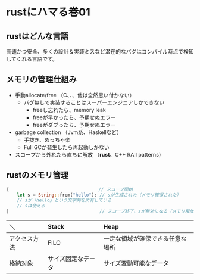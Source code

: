 # rustにハマる巻01  

## rustはどんな言語  

  高速かつ安全、多くの設計＆実装ミスなど潜在的なバグはコンパイル時点で検知してくれる言語です。
  
## メモリの管理仕組み

  - 手動allocate/free （C、、、他は全然思い付かない）
    - バグ無しで実装することはスーパーエンジニアしかできない
      - freeし忘れたら、memory leak
      - freeが早かったら、予期せぬエラー
      - freeがダブったら、予期せぬエラー
  - garbage collection （Jvm系、Haskellなど）
    - 手抜き、めっちゃ楽
    - Full GCが発生したら再起動しかない
  - スコープから外れたら直ちに解放 （**rust**、C++ RAII patterns）

## rustのメモリ管理

```rust
{                      　　　　　　　// スコープ開始
    let s = String::from("hello"); // sが生成された（メモリ確保された）
    // sが「hello」という文字列を所有している
    // sは使える
}                                  // スコープ終了、sが無効になる（メモリ解放された）
```

| ＼ | Stack | Heap |
|:---|:---|:---|
|アクセス方法 |FILO |一定な領域が確保できる任意な場所 |
|格納対象 |サイズ固定なデータ |サイズ変動可能なデータ |
